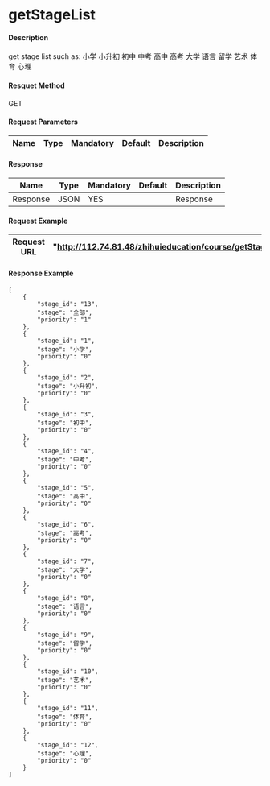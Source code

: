 # getStageList

#### Description
get stage list such as:  小学 小升初 初中 中考 高中 高考 大学 语言 留学 艺术 体育 心理
#### Resquet Method
GET
#### Request Parameters

| Name | Type | Mandatory | Default | Description |
| -- | -- | -- | -- | -- |




#### Response
| Name | Type | Mandatory | Default | Description |
| -- | -- | -- | -- | -- |
| Response | JSON | YES| | Response |


#### Request Example

|Request URL | "http://112.74.81.48/zhihuieducation/course/getStageList" |
| --| -- |


#### Response Example

```
[
    {
        "stage_id": "13",
        "stage": "全部",
        "priority": "1"
    },
    {
        "stage_id": "1",
        "stage": "小学",
        "priority": "0"
    },
    {
        "stage_id": "2",
        "stage": "小升初",
        "priority": "0"
    },
    {
        "stage_id": "3",
        "stage": "初中",
        "priority": "0"
    },
    {
        "stage_id": "4",
        "stage": "中考",
        "priority": "0"
    },
    {
        "stage_id": "5",
        "stage": "高中",
        "priority": "0"
    },
    {
        "stage_id": "6",
        "stage": "高考",
        "priority": "0"
    },
    {
        "stage_id": "7",
        "stage": "大学",
        "priority": "0"
    },
    {
        "stage_id": "8",
        "stage": "语言",
        "priority": "0"
    },
    {
        "stage_id": "9",
        "stage": "留学",
        "priority": "0"
    },
    {
        "stage_id": "10",
        "stage": "艺术",
        "priority": "0"
    },
    {
        "stage_id": "11",
        "stage": "体育",
        "priority": "0"
    },
    {
        "stage_id": "12",
        "stage": "心理",
        "priority": "0"
    }
]
```






